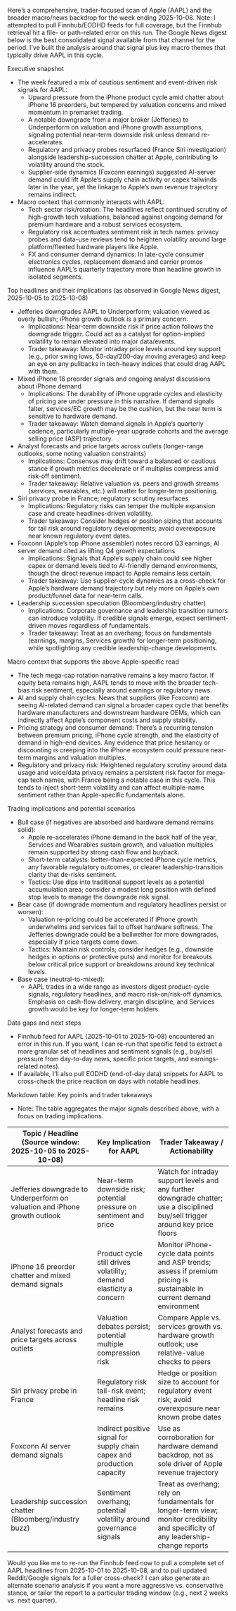 Here’s a comprehensive, trader-focused scan of Apple (AAPL) and the broader macro/news backdrop for the week ending 2025-10-08. Note: I attempted to pull Finnhub/EODHD feeds for full coverage, but the Finnhub retrieval hit a file- or path-related error on this run. The Google News digest below is the best consolidated signal available from that channel for the period. I’ve built the analysis around that signal plus key macro themes that typically drive AAPL in this cycle.

Executive snapshot
- The week featured a mix of cautious sentiment and event-driven risk signals for AAPL:
  - Upward pressure from the iPhone product cycle amid chatter about iPhone 16 preorders, but tempered by valuation concerns and mixed momentum in premarket trading.
  - A notable downgrade from a major broker (Jefferies) to Underperform on valuation and iPhone growth assumptions, signaling potential near-term downside risk unless demand re-accelerates.
  - Regulatory and privacy probes resurfaced (France Siri investigation) alongside leadership-succession chatter at Apple, contributing to volatility around the stock.
  - Supplier-side dynamics (Foxconn earnings) suggested AI-server demand could lift Apple’s supply chain activity or capex tailwinds later in the year, yet the linkage to Apple’s own revenue trajectory remains indirect.
- Macro context that commonly interacts with AAPL:
  - Tech sector risk/rotation: The headlines reflect continued scrutiny of high-growth tech valuations, balanced against ongoing demand for premium hardware and a robust services ecosystem.
  - Regulatory risk accentuates sentiment risk in tech names: privacy probes and data-use reviews tend to heighten volatility around large platform/fleeted hardware players like Apple.
  - FX and consumer demand dynamics: In late-cycle consumer electronics cycles, replacement demand and carrier promos influence AAPL’s quarterly trajectory more than headline growth in isolated segments.

Top headlines and their implications (as observed in Google News digest, 2025-10-05 to 2025-10-08)
- Jefferies downgrades AAPL to Underperform; valuation viewed as overly bullish; iPhone growth outlook is a primary concern.
  - Implications: Near-term downside risk if price action follows the downgrade trigger. Could act as a catalyst for option-implied volatility to remain elevated into major data/events.
  - Trader takeaway: Monitor intraday price levels around key support (e.g., prior swing lows, 50-day/200-day moving averages) and keep an eye on any pullbacks in tech-heavy indices that could drag AAPL with them.
- Mixed iPhone 16 preorder signals and ongoing analyst discussions about iPhone demand
  - Implications: The durability of iPhone upgrade cycles and elasticity of pricing are under pressure in this narrative. If demand signals falter, services/EC growth may be the cushion, but the near term is sensitive to hardware demand.
  - Trader takeaway: Watch demand signals in Apple’s quarterly cadence, particularly multiple-year upgrade cohorts and the average selling price (ASP) trajectory.
- Analyst forecasts and price targets across outlets (longer-range outlooks, some noting valuation constraints)
  - Implications: Consensus may drift toward a balanced or cautious stance if growth metrics decelerate or if multiples compress amid risk-off sentiment.
  - Trader takeaway: Relative valuation vs. peers and growth streams (services, wearables, etc.) will matter for longer-term positioning.
- Siri privacy probe in France; regulatory scrutiny resurfaces
  - Implications: Regulatory risks can temper the multiple expansion case and create headlines-driven volatility.
  - Trader takeaway: Consider hedges or position sizing that accounts for tail risk around regulatory developments; avoid overexposure near known regulatory event dates.
- Foxconn (Apple’s top iPhone assembler) notes record Q3 earnings; AI server demand cited as lifting Q4 growth expectations
  - Implications: Signals that Apple’s supply chain could see higher capex or demand levels tied to AI-friendly demand environments, though the direct revenue impact to Apple remains less certain.
  - Trader takeaway: Use supplier-cycle dynamics as a cross-check for Apple’s hardware demand trajectory but rely more on Apple’s own product/funnel data for near-term calls.
- Leadership succession speculation (Bloomberg/industry chatter)
  - Implications: Corporate governance and leadership transition rumors can introduce volatility. If credible signals emerge, expect sentiment-driven moves regardless of fundamentals.
  - Trader takeaway: Treat as an overhang; focus on fundamentals (earnings, margins, Services growth) for longer-term positioning, while spotlighting any credible leadership-change developments.

Macro context that supports the above Apple-specific read
- The tech mega-cap rotation narrative remains a key macro factor. If equity beta remains high, AAPL tends to move with the broader tech-bias risk sentiment, especially around earnings or regulatory news.
- AI and supply chain cycles: News that suppliers (like Foxconn) are seeing AI-related demand can signal a broader capex cycle that benefits hardware manufacturers and downstream hardware OEMs, which can indirectly affect Apple’s component costs and supply stability.
- Pricing strategy and consumer demand: There’s a recurring tension between premium pricing, iPhone cycle strength, and the elasticity of demand in high-end devices. Any evidence that price hesitancy or discounting is creeping into the iPhone ecosystem could pressure near-term margins and valuation multiples.
- Regulatory and privacy risk: Heightened regulatory scrutiny around data usage and voice/data privacy remains a persistent risk factor for mega-cap tech names, with France being a notable case in this cycle. This tends to inject short-term volatility and can affect multiple-name sentiment rather than Apple-specific fundamentals alone.

Trading implications and potential scenarios
- Bull case (if negatives are absorbed and hardware demand remains solid):
  - Apple re-accelerates iPhone demand in the back half of the year, Services and Wearables sustain growth, and valuation multiples remain supported by strong cash flow and buyback.
  - Short-term catalysts: better-than-expected iPhone cycle metrics, any favorable regulatory outcomes, or clearer leadership-transition clarity that de-risks sentiment.
  - Tactics: Use dips into traditional support levels as a potential accumulation area; consider a modest long position with defined stop levels to manage the downgrade risk signal.
- Bear case (if downgrade momentum and regulatory headlines persist or worsen):
  - Valuation re-pricing could be accelerated if iPhone growth underwhelms and services fail to offset hardware softness. The Jefferies downgrade could be a bellwether for more downgrades, especially if price targets come down.
  - Tactics: Maintain risk controls; consider hedges (e.g., downside hedges in options or protective puts) and monitor for breakouts below critical price support or breakdowns around key technical levels.
- Base case (neutral-to-mixed):
  - AAPL trades in a wide range as investors digest product-cycle signals, regulatory headlines, and macro risk-on/risk-off dynamics. Emphasis on cash-flow delivery, margin discipline, and Services growth would be key for longer-term holders.

Data gaps and next steps
- Finnhub feed for AAPL (2025-10-01 to 2025-10-08) encountered an error in this run. If you want, I can re-run that specific feed to extract a more granular set of headlines and sentiment signals (e.g., buy/sell pressure from day-to-day news, specific price targets, and earnings-related notes).
- If available, I’ll also pull EODHD (end-of-day data) snippets for AAPL to cross-check the price reaction on days with notable headlines.

Markdown table: Key points and trader takeaways
- Note: The table aggregates the major signals described above, with a focus on trading implications.

| Topic / Headline (Source window: 2025-10-05 to 2025-10-08) | Key Implication for AAPL | Trader Takeaway / Actionability |
|---|---|---|
| Jefferies downgrade to Underperform on valuation and iPhone growth outlook | Near-term downside risk; potential pressure on sentiment and price | Watch for intraday support levels and any further downgrade chatter; use a disciplined buy/sell trigger around key price floors |
| iPhone 16 preorder chatter and mixed demand signals | Product cycle still drives volatility; demand elasticity a concern | Monitor iPhone-cycle data points and ASP trends; assess if premium pricing is sustainable in current demand environment |
| Analyst forecasts and price targets across outlets | Valuation debates persist; potential multiple compression risk | Compare Apple vs. services growth vs. hardware growth outlook; use relative-value checks to peers |
| Siri privacy probe in France | Regulatory risk tail-risk event; headline risk remains | Hedge or position size to account for regulatory event risk; avoid overexposure near known probe dates |
| Foxconn AI server demand signals | Indirect positive signal for supply chain capex and production capacity | Use as corroboration for hardware demand backdrop, not as sole driver of Apple revenue trajectory |
| Leadership succession chatter (Bloomberg/industry buzz) | Sentiment overhang; potential volatility around governance signals | Treat as overhang; rely on fundamentals for longer-term view; monitor credibility and specificity of any leadership-change reports |

Would you like me to re-run the Finnhub feed now to pull a complete set of AAPL headlines from 2025-10-01 to 2025-10-08, and to pull updated Reddit/Google signals for a fuller cross-check? I can also generate an alternate scenario analysis if you want a more aggressive vs. conservative stance, or tailor the report to a particular trading window (e.g., next 2 weeks vs. next quarter).